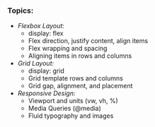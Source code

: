 
### Topics:
- *Flexbox Layout:*
  - display: flex
  - Flex direction, justify content, align items
  - Flex wrapping and spacing
  - Aligning items in rows and columns
- *Grid Layout:*
  - display: grid
  - Grid template rows and columns
  - Grid gap, alignment, and placement
- *Responsive Design:*
  - Viewport and units (vw, vh, %)
  - Media Queries (@media)
  - Fluid typography and images

